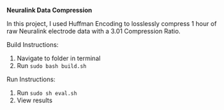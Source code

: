 **Neuralink Data Compression**

In this project, I used Huffman Encoding to losslessly compress 1 hour of raw Neuralink electrode data with a 3.01 Compression Ratio.

Build Instructions:
1. Navigate to folder in terminal
2. Run `sudo bash build.sh`

Run Instructions:
1. Run `sudo sh eval.sh`
2. View results
